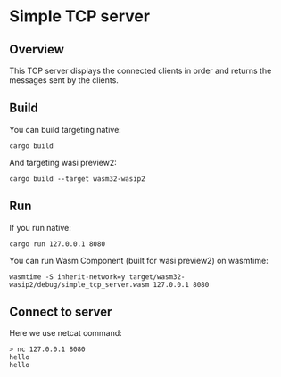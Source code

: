 # Simple TCP server

## Overview
This TCP server displays the connected clients in order and returns the messages sent by the clients.

## Build
You can build targeting native:
```
cargo build
```
And targeting wasi preview2:
```
cargo build --target wasm32-wasip2
```
   
## Run
If you run native:
```
cargo run 127.0.0.1 8080
```
You can run Wasm Component (built for wasi preview2) on wasmtime:
```
wasmtime -S inherit-network=y target/wasm32-wasip2/debug/simple_tcp_server.wasm 127.0.0.1 8080
```

## Connect to server
Here we use netcat command:
```
> nc 127.0.0.1 8080
hello
hello
```
